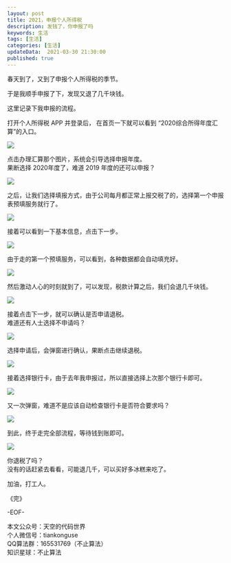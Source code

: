 ```yaml
---   
layout: post  
title: 2021，申报个人所得税      
description: 发钱了，你申报了吗         
keywords: 生活  
tags: [生活]    
categories: [生活]  
updateData:  2021-03-30 21:30:00  
published: true  
---  
```



春天到了，又到了申报个人所得税的季节。  


于是我顺手申报了下，发现又退了几千块钱。  


这里记录下我申报的流程。  


打开个人所得税 APP 并登录后， 在首页一下就可以看到 “2020综合所得年度汇算”的入口。  


![](https://res.tiankonguse.com/images/2021/03/30/001.jpeg)


点击办理汇算那个图片，系统会引导选择申报年度。  
果断选择 2020年度了，难道 2019 年度的还可以申报？ 


![](https://res.tiankonguse.com/images/2021/03/30/002.jpeg)

 
之后，让我们选择填报方式，由于公司每月都正常上报交税了的，选择第一个申报表预填服务就行了。  


![](https://res.tiankonguse.com/images/2021/03/30/003.jpeg)


接着可以看到一下基本信息，点击下一步。  


![](https://res.tiankonguse.com/images/2021/03/30/004.jpeg)


由于走的第一个预填服务，可以看到，各种数据都会自动填充好。  


![](https://res.tiankonguse.com/images/2021/03/30/005.jpeg)


然后激动人心的时刻就到了，可以发现，税款计算之后，我们会退几千块钱。  


![](https://res.tiankonguse.com/images/2021/03/30/006.jpeg)



接着点击下一步，就可以确认是否申请退税。  
难道还有人士选择不申请吗？  


![](https://res.tiankonguse.com/images/2021/03/30/007.jpeg)


选择申请后，会弹窗进行确认，果断点击继续退税。  


![](https://res.tiankonguse.com/images/2021/03/30/008.jpeg)



接着选择银行卡，由于去年我申报过，所以直接选择上次那个银行卡即可。  


![](https://res.tiankonguse.com/images/2021/03/30/009.jpeg)


又一次弹窗，难道不是应该自动检查银行卡是否符合要求吗？  



![](https://res.tiankonguse.com/images/2021/03/30/010.jpeg)



到此，终于走完全部流程，等待钱到账即可。  



![](https://res.tiankonguse.com/images/2021/03/30/011.jpeg)



你退税了吗？  
没有的话赶紧去看看，可能退几千，可以买好多冰糕来吃了。  



加油，打工人。  


《完》  


-EOF-  



本文公众号：天空的代码世界  
个人微信号：tiankonguse  
QQ算法群：165531769（不止算法）  
知识星球：不止算法  

